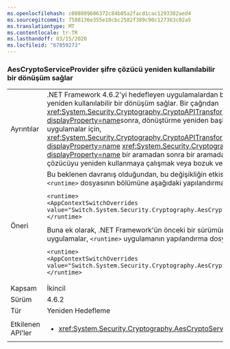 ```yaml
---
ms.openlocfilehash: c008809606372c84b05a2facd1cac1293382aed4
ms.sourcegitcommit: 7588136e355e10cbc2582f389c90c127363c02a5
ms.translationtype: MT
ms.contentlocale: tr-TR
ms.lasthandoff: 03/15/2020
ms.locfileid: "67859273"
---
```

### <a name="aescryptoserviceprovider-decryptor-provides-a-reusable-transform"></a>AesCryptoServiceProvider şifre çözücü yeniden kullanılabilir bir dönüşüm sağlar

|   |   |
|---|---|
|Ayrıntılar|.NET Framework 4.6.2'yi hedefleyen uygulamalardan başlayarak şifre <xref:System.Security.Cryptography.AesCryptoServiceProvider> çözücü yeniden kullanılabilir bir dönüşüm sağlar. Bir çağrıdan <xref:System.Security.Cryptography.CryptoAPITransform.TransformFinalBlock(System.Byte[],System.Int32,System.Int32)?displayProperty=name>sonra, dönüştürme yeniden başharflenir ve yeniden kullanılabilir. .NET Framework'ün önceki sürümlerini hedefleyen uygulamalar için, <xref:System.Security.Cryptography.CryptoAPITransform.TransformBlock(System.Byte[],System.Int32,System.Int32,System.Byte[],System.Int32)?displayProperty=name> <xref:System.Security.Cryptography.CryptoAPITransform.TransformFinalBlock(System.Byte[],System.Int32,System.Int32)?displayProperty=name> bir aramadan sonra bir aramadan <xref:System.Security.Cryptography.CryptographicException> sonra arayarak şifre çözücüyu yeniden kullanmaya çalışmak veya bozuk veri üretir.|
|Öneri|Bu beklenen davranış olduğundan, bu değişikliğin etkisi en az olmalıdır. Önceki davranışa bağlı olan uygulamalar, uygulamanın yapılandırma <code>&lt;runtime&gt;</code> dosyasının bölümüne aşağıdaki yapılandırma ayarını ekleyerek bu uygulamayı kullanarak bu uygulamayı devre dışı layabilir:<pre><code class="lang-xml">&lt;runtime&gt;&#13;&#10;&lt;AppContextSwitchOverrides value=&quot;Switch.System.Security.Cryptography.AesCryptoServiceProvider.DontCorrectlyResetDecryptor=true&quot;/&gt;&#13;&#10;&lt;/runtime&gt;&#13;&#10;</code></pre>Buna ek olarak, .NET Framework'ün önceki bir sürümünü hedefleyen ancak .NET Framework 4.6.2 ile başlayan bir sürümü altında çalışan uygulamalar, <code>&lt;runtime&gt;</code> uygulamanın yapılandırma dosyasının bölümüne aşağıdaki yapılandırma ayarını ekleyerek bu çerçeveyi seçebilir:<pre><code class="lang-xml">&lt;runtime&gt;&#13;&#10;&lt;AppContextSwitchOverrides value=&quot;Switch.System.Security.Cryptography.AesCryptoServiceProvider.DontCorrectlyResetDecryptor=false&quot;/&gt;&#13;&#10;&lt;/runtime&gt;&#13;&#10;</code></pre>|
|Kapsam|İkincil|
|Sürüm|4.6.2|
|Tür|Yeniden Hedefleme|
|Etkilenen API’ler|<ul><li><xref:System.Security.Cryptography.AesCryptoServiceProvider.CreateDecryptor?displayProperty=nameWithType></li></ul>|
